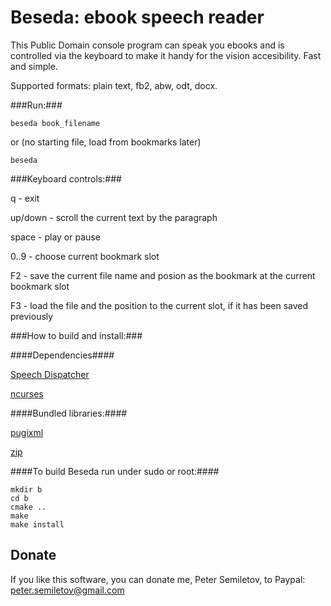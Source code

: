 # Beseda: ebook speech reader

This Public Domain console program can speak you ebooks and is controlled via the keyboard to make it handy for the vision accesibility. Fast and simple. 

Supported formats: plain text, fb2, abw, odt, docx. 

###Run:###

```
beseda book_filename

```

or (no starting file, load from bookmarks later)


```
beseda

```


###Keyboard controls:###

q - exit

up/down - scroll the current text by the paragraph


space - play or pause

0..9 - choose current bookmark slot

F2 - save the current file name and posion as the bookmark at the current bookmark slot

F3 - load the file and the position to the current slot, if it has been saved previously


###How to build and install:###


####Dependencies####

[Speech Dispatcher](https://htmlpreview.github.io)

[ncurses](https://invisible-island.net/ncurses/)

####Bundled libraries:####

[pugixml](https://pugixml.org)

[zip](https://github.com/kuba--/zip)


####To build Beseda run under sudo or root:####

```
mkdir b
cd b
cmake ..
make
make install
```

## Donate

If you like this software, you can donate me, Peter Semiletov, to Paypal: peter.semiletov@gmail.com



